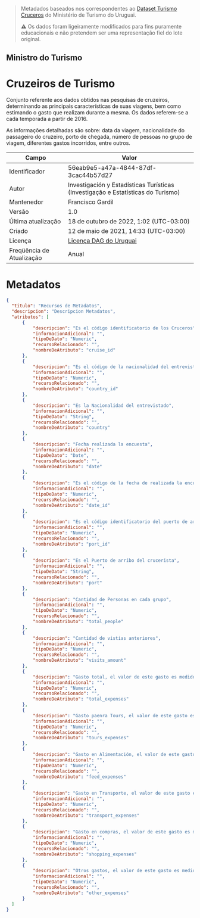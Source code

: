 > Metadados baseados nos correspondentes ao [Dataset Turismo Cruceros](https://catalogodatos.gub.uy/dataset/ministerio-de-turismo-turismo-cruceros) do Ministério de Turismo do Uruguai.
> 
> ⚠ Os dados foram ligeiramente modificados para fins puramente educacionais e
> não pretendem ser uma representação fiel do lote original.     

##  Ministro do Turismo

# Cruzeiros de Turismo

Conjunto referente aos dados obtidos nas pesquisas de cruzeiros, determinando as principais características de suas viagens, bem como estimando o gasto que realizam durante a mesma. Os dados referem-se a cada temporada a partir de 2016.

As informações detalhadas são sobre: data da viagem, nacionalidade do passageiro do cruzeiro, porto de chegada, número de pessoas no grupo de viagem, diferentes gastos incorridos, entre outros.

|Campo|Valor|
|---|---|
|Identificador|56eab9e5-a47a-4844-87df-3cac44b57d27|
|Autor|Investigación y Estadísticas Turísticas (Investigação e Estatísticas do Turismo)|
|Mantenedor|Francisco Gardil|
|Versão|1.0|
|Última atualização|18 de outubro de 2022, 1:02 (UTC-03:00)|
|Criado|12 de maio de 2021, 14:33 (UTC-03:00)|
|Licença|[Licença DAG do Uruguai](https://www.gub.uy/agencia-gobierno-electronico-sociedad-informacion-conocimiento/sites/agencia-gobierno-electronico-sociedad-informacion-conocimiento/files/documentos/publicaciones/licencia_de_datos_abiertos_0.pdf)|
|Freqüência de Atualização|Anual|

# Metadatos

```json 
{
  "titulo": "Recursos de Metadatos",
  "descripcion": "Descripcion Metadatos",
  "atributos": [
      {
          "descripcion": "Es el código identificatorio de los Cruceros",
          "informacionAdicional": "",
          "tipoDeDato": "Numeric",
          "recursoRelacionado": "",
          "nombreDeAtributo": "cruise_id"
      },
      {
          "descripcion": "Es el código de la nacionalidad del entrevistado",
          "informacionAdicional": "",
          "tipoDeDato": "Numeric",
          "recursoRelacionado": "",
          "nombreDeAtributo": "country_id"
      },
      {
          "descripcion": "Es la Nacionalidad del entrevistado",
          "informacionAdicional": "",
          "tipoDeDato": "String",
          "recursoRelacionado": "",
          "nombreDeAtributo": "country"
      },
      {
          "descripcion": "Fecha realizada la encuesta",
          "informacionAdicional": "",
          "tipoDeDato": "Date",
          "recursoRelacionado": "",
          "nombreDeAtributo": "date"
      },
      {
          "descripcion": "Es el código de la fecha de realizada la encuesta",
          "informacionAdicional": "",
          "tipoDeDato": "Numeric",
          "recursoRelacionado": "",
          "nombreDeAtributo": "date_id"
      },
      {
          "descripcion": "Es el código identificatorio del puerto de arribo del crucerista",
          "informacionAdicional": "",
          "tipoDeDato": "Numeric",
          "recursoRelacionado": "",
          "nombreDeAtributo": "port_id"
      },
      {
          "descripcion": "Es el Puerto de arribo del crucerista",
          "informacionAdicional": "",
          "tipoDeDato": "String",
          "recursoRelacionado": "",
          "nombreDeAtributo": "port"
      },
      {
          "descripcion": "Cantidad de Personas en cada grupo",
          "informacionAdicional": "",
          "tipoDeDato": "Numeric",
          "recursoRelacionado": "",
          "nombreDeAtributo": "total_people"
      },
      {
          "descripcion": "Cantidad de vistias anteriores",
          "informacionAdicional": "",
          "tipoDeDato": "Numeric",
          "recursoRelacionado": "",
          "nombreDeAtributo": "visits_amount"
      },
      {
          "descripcion": "Gasto total, el valor de este gasto es medido en Dólares Americanos",
          "informacionAdicional": "",
          "tipoDeDato": "Numeric",
          "recursoRelacionado": "",
          "nombreDeAtributo": "total_expenses"
      },
      {
          "descripcion": "Gasto paenra Tours, el valor de este gasto es medido en Dólares Americanos",
          "informacionAdicional": "",
          "tipoDeDato": "Numeric",
          "recursoRelacionado": "",
          "nombreDeAtributo": "tours_expenses"
      },
      {
          "descripcion": "Gasto en Alimentación, el valor de este gasto es medido en Dólares Americanos",
          "informacionAdicional": "",
          "tipoDeDato": "Numeric",
          "recursoRelacionado": "",
          "nombreDeAtributo": "feed_expenses"
      },
      {
          "descripcion": "Gasto en Transporte, el valor de este gasto es medido en Dólares Americanos",
          "informacionAdicional": "",
          "tipoDeDato": "Numeric",
          "recursoRelacionado": "",
          "nombreDeAtributo": "transport_expenses"
      },
      {
          "descripcion": "Gasto en compras, el valor de este gasto es medido en Dólares Americanos",
          "informacionAdicional": "",
          "tipoDeDato": "Numeric",
          "recursoRelacionado": "",
          "nombreDeAtributo": "shopping_expenses"
      },
      {
          "descripcion": "Otros gastos, el valor de este gasto es medido en Dólares Americanos",
          "informacionAdicional": "",
          "tipoDeDato": "Numeric",
          "recursoRelacionado": "",
          "nombreDeAtributo": "other_expenses"
      }
  ]
}
```
